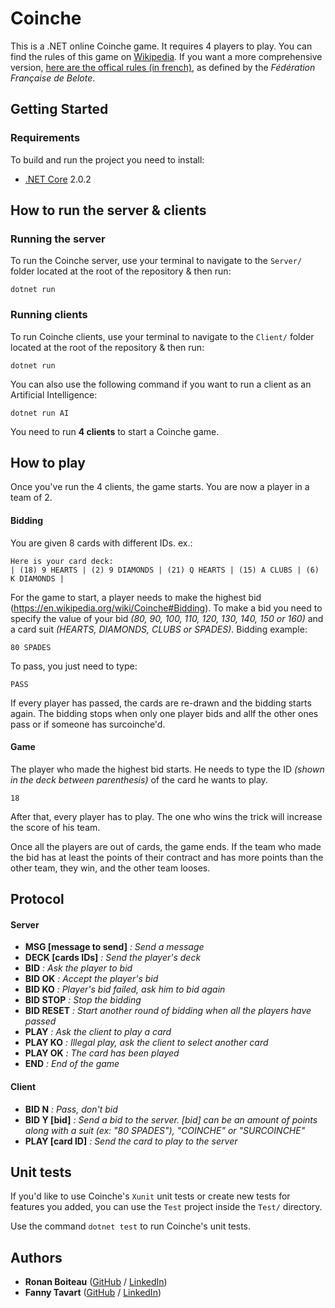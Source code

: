# Coinche

This is a .NET online Coinche game. It requires 4 players to play. You can find the rules of this game on [Wikipedia](https://en.wikipedia.org/wiki/Coinche). If you want a more comprehensive version, [here are the offical rules (in french)](http://www.ffbelote.org/wp-content/uploads/2015/11/REGLES-DE-LA-BELOTE-COINCHEE.pdf), as defined by the *Fédération Française de Belote*.

## Getting Started

### Requirements

To build and run the project you need to install:
* [.NET Core](https://www.microsoft.com/net/download/) 2.0.2

## How to run the server & clients

### Running the server

To run the Coinche server, use your terminal to navigate to the `Server/` folder located at the root of the repository & then run:
```
dotnet run
```

### Running clients

To run Coinche clients, use your terminal to navigate to the `Client/` folder located at the root of the repository & then run:
```
dotnet run
```
You can also use the following command if you want to run a client as an Artificial Intelligence:
```
dotnet run AI
```
You need to run **4 clients** to start a Coinche game.

## How to play

Once you've run the 4 clients, the game starts. You are now a player in a team of 2.

#### Bidding

You are given 8 cards with different IDs.
ex.:
```
Here is your card deck:
| (18) 9 HEARTS | (2) 9 DIAMONDS | (21) Q HEARTS | (15) A CLUBS | (6) K DIAMONDS |
```
For the game to start, a player needs to make the highest bid (https://en.wikipedia.org/wiki/Coinche#Bidding).
To make a bid you need to specify the value of your bid *(80, 90, 100, 110, 120, 130, 140, 150 or 160)* and a card suit *(HEARTS, DIAMONDS, CLUBS or SPADES)*.
Bidding example:
```
80 SPADES
```
To pass, you just need to type:
```
PASS
```
If every player has passed, the cards are re-drawn and the bidding starts again.
The bidding stops when only one player bids and allf the other ones pass or if someone has surcoinche'd.

#### Game

The player who made the highest bid starts. He needs to type the ID *(shown in the deck between parenthesis)* of the card he wants to play.
```
18
```
After that, every player has to play. The one who wins the trick will increase the score of his team.

Once all the players are out of cards, the game ends. 
If the team who made the bid has at least the points of their contract and has more points than the other team, they win, and the other team looses.

## Protocol

#### Server

* **MSG [message to send]** *: Send a message*
* **DECK [cards IDs]**  *: Send the player's deck*
* **BID** *: Ask the player to bid*
* **BID OK** *: Accept the player's bid*
* **BID KO** *: Player's bid failed, ask him to bid again*
* **BID STOP** *: Stop the bidding*
* **BID RESET** *: Start another round of bidding when all the players have passed*
* **PLAY** *: Ask the client to play a card*
* **PLAY KO** *: Illegal play, ask the client to select another card*
* **PLAY OK** *: The card has been played*
* **END** *: End of the game*
 
#### Client

* **BID N** *: Pass, don't bid*
* **BID Y [bid]** *: Send a bid to the server. [bid] can be an amount of points along with a suit (ex: "80 SPADES"), "COINCHE" or "SURCOINCHE"*
* **PLAY [card ID]** *: Send the card to play to the server*

## Unit tests

If you'd like to use Coinche's `Xunit` unit tests or create new tests for features you added, you can use the `Test` project inside the `Test/` directory.

Use the command `dotnet test` to run Coinche's unit tests.

## Authors

* **Ronan Boiteau** ([GitHub](https://github.com/ronanboiteau) / [LinkedIn](https://www.linkedin.com/in/ronanboiteau/))
* **Fanny Tavart**  ([GitHub](https://github.com/fannytavart) / [LinkedIn](https://www.linkedin.com/in/fannytavart/))
